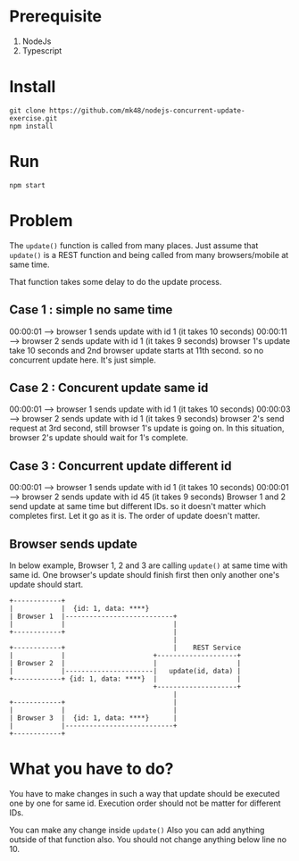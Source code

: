 # Prerequisite
1. NodeJs
2. Typescript

# Install
```
git clone https://github.com/mk48/nodejs-concurrent-update-exercise.git
npm install
```

# Run
```
npm start
```

# Problem
The `update()` function is called from many places. Just assume that `update()` is a REST function and being called from many browsers/mobile at same time.

That function takes some delay to do the update process.

## Case 1 : simple no same time
00:00:01 --> browser 1 sends update with id 1 (it takes 10 seconds)
00:00:11 --> browser 2 sends update with id 1 (it takes 9 seconds)
browser 1's update take 10 seconds and 2nd browser update starts at 11th second. so no concurrent update here. It's just simple.

## Case 2 : Concurent update same id
00:00:01 --> browser 1 sends update with id 1 (it takes 10 seconds)
00:00:03 --> browser 2 sends update with id 1 (it takes 9 seconds)
browser 2's send request at 3rd second, still browser 1's update is going on. 
In this situation, browser 2's update should wait for 1's complete.

## Case 3 : Concurrent update different id
00:00:01 --> browser 1 sends update with id 1 (it takes 10 seconds)
00:00:01 --> browser 2 sends update with id 45 (it takes 9 seconds)
Browser 1 and 2 send update at same time but different IDs. so it doesn't matter which completes first.
Let it go as it is. The order of update doesn't matter.

## Browser sends update
In below example, Browser 1, 2 and 3 are calling `update()` at same time with same id.
One browser's update should finish first then only another one's update should start.

```
+------------+                                                                                   
|            |  {id: 1, data: ****}                                                        
| Browser 1  |---------------------------+                                                    
|            |                           |                                                        
+------------+                           |                                                        
                                         |                                                        
+------------+                           |    REST Service                                            
|            |                      +--------------------+                                       
| Browser 2  |                      |                    |                                       
|            |----------------------|   update(id, data) |                                       
+------------+ {id: 1, data: ****}  |                    |                                       
                                    +--------------------+                                       
                                         |                                                       
+------------+                           |                                                       
|            |                           |                                                       
| Browser 3  |  {id: 1, data: ****}      |                                                       
|            |---------------------------+                                                       
+------------+                                                                                   
```                                                          

# What you have to do?
You have to make changes in such a way that update should be executed one by one for same id. 
Execution order should not be matter for different IDs. 

You can make any change inside `update()`
Also you can add anything outside of that function also.
You should not change anything below line no 10.
